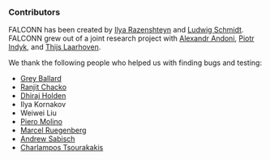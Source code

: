 ### Contributors

FALCONN has been created by [Ilya Razenshteyn](http://ilyaraz.org/)
and [Ludwig Schmidt](https://people.csail.mit.edu/ludwigs/).
FALCONN grew out of a joint research project with
[Alexandr Andoni](http://www.mit.edu/~andoni/),
[Piotr Indyk](https://people.csail.mit.edu/indyk/),
and [Thijs Laarhoven](http://thijs.com/).

We thank the following people who helped us with finding bugs and
testing:
* [Grey Ballard](http://www.sandia.gov/~gmballa/)
* [Ranjit Chacko](https://github.com/rjchacko)
* [Dhiraj Holden](http://toc.csail.mit.edu/user/237)
* Ilya Kornakov
* Weiwei Liu
* [Piero Molino](https://github.com/w4nderlust)
* [Marcel Ruegenberg](https://github.com/mruegenberg)
* [Andrew Sabisch](http://www.jamoozy.com/index.html)
* [Charlampos Tsourakakis](http://people.seas.harvard.edu/~babis/)